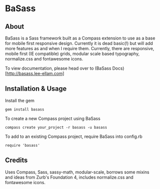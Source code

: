 # BaSass

## About
BaSass is a Sass framework built as a Compass extension to use as a base for mobile first responsive design. Currently it is dead basic(!) but will add more features as and when I require them. Currently, there are responsive, mobile first (IE compatible) grids, modular scale based typography, normalize.css and fontawesome icons.

To view documentation, please head over to (BaSass Docs)[http://basass.lee-ellam.com]

## Installation & Usage

Install the gem

```
gem install basass
```

To create a new Compass project using BaSass

```
compass create your_project -r basass -u basass
```

To add to an existing Compass project, require BaSass into config.rb

```
require 'basass'
```

## Credits

Uses Compass, Sass, sassy-math, modular-scale, borrows some mixins and ideas from Zurb's Foundation 4, includes normalize.css and fontawesome icons.